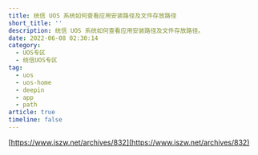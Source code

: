 ```yaml
---
title: 统信 UOS 系统如何查看应用安装路径及文件存放路径
short_title: ''
description: 统信 UOS 系统如何查看应用安装路径及文件存放路径。
date: 2022-06-08 02:30:14
category:
  - UOS专区
  - 统信UOS专区
tag:
  - uos
  - uos-home
  - deepin
  - app
  - path
article: true
timeline: false
---
```

[https://www.iszw.net/archives/832](https://www.iszw.net/archives/832)